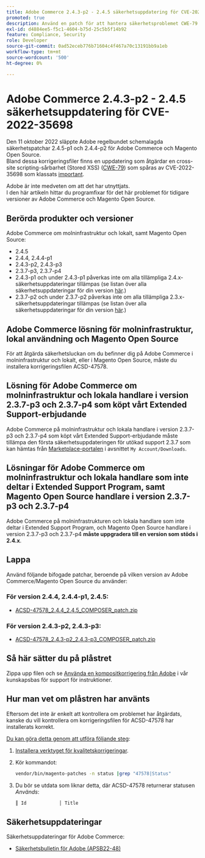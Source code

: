 ```yaml
---
title: Adobe Commerce 2.4.3-p2 - 2.4.5 säkerhetsuppdatering för CVE-2022-35698
promoted: true
description: Använd en patch för att hantera säkerhetsproblemet CWE-79 för Adobe Commerce 2.4.3-p2 - 2.4.5.
exl-id: d4884ee5-f5c1-4604-b75d-25c5b5f14b92
feature: Compliance, Security
role: Developer
source-git-commit: 0ad52eceb776b71604c4f467a70c13191bb9a1eb
workflow-type: tm+mt
source-wordcount: '500'
ht-degree: 0%

---
```


# Adobe Commerce 2.4.3-p2 - 2.4.5 säkerhetsuppdatering för CVE-2022-35698

Den 11 oktober 2022 släppte Adobe regelbundet schemalagda säkerhetspatchar 2.4.5-p1 och 2.4.4-p2 för Adobe Commerce och Magento Open Source.<br>
Bland dessa korrigeringsfiler finns en uppdatering som åtgärdar en cross-site scripting-sårbarhet (Stored XSS) ([CWE-79](https://cwe.mitre.org/data/definitions/79.html)) som spåras av CVE-2022-35698 som klassats [important](https://helpx.adobe.com/se/security/severity-ratings.html).

Adobe är inte medveten om att det har utnyttjats.<br>
I den här artikeln hittar du programfixar för det här problemet för tidigare versioner av Adobe Commerce och Magento Open Source.

## Berörda produkter och versioner

Adobe Commerce om molninfrastruktur och lokalt, samt Magento Open Source:

* 2.4.5
* 2.4.4, 2.4.4-p1
* 2.4.3-p2, 2.4.3-p3
* 2.3.7-p3, 2.3.7-p4
* 2.4.3-p1 och under 2.4.3-p1 påverkas inte om alla tillämpliga 2.4.x-säkerhetsuppdateringar tillämpas (se listan över alla säkerhetsuppdateringar för din version [här](https://helpx.adobe.com/se/security/products/magento.html).)
* 2.3.7-p2 och under 2.3.7-p2 påverkas inte om alla tillämpliga 2.3.x-säkerhetsuppdateringar tillämpas (se listan över alla säkerhetsuppdateringar för din version [här](https://helpx.adobe.com/se/security/products/magento.html).)


## Adobe Commerce lösning för molninfrastruktur, lokal användning och Magento Open Source

För att åtgärda säkerhetsluckan om du befinner dig på Adobe Commerce i molninfrastruktur och lokalt, eller i Magento Open Source, måste du installera korrigeringsfilen ACSD-47578.

## Lösning för Adobe Commerce om molninfrastruktur och lokala handlare i version 2.3.7-p3 och 2.3.7-p4 som köpt vårt Extended Support-erbjudande

Adobe Commerce på molninfrastruktur och lokala handlare i version 2.3.7-p3 och 2.3.7-p4 som köpt vårt Extended Support-erbjudande måste tillämpa den första säkerhetsuppdateringen för utökad support 2.3.7 som kan hämtas från [Marketplace-portalen](https://marketplace.magento.com/) i avsnittet `My Account/Downloads`.

## Lösningar för Adobe Commerce om molninfrastruktur och lokala handlare som inte deltar i Extended Support Program, samt Magento Open Source handlare i version 2.3.7-p3 och 2.3.7-p4

Adobe Commerce på molninfrastrukturen och lokala handlare som inte deltar i Extended Support Program, och Magento Open Source handlare i version 2.3.7-p3 och 2.3.7-p4 **måste uppgradera till en version som stöds i 2.4.x**.

## Lappa

Använd följande bifogade patchar, beroende på vilken version av Adobe Commerce/Magento Open Source du använder:

### För version 2.4.4, 2.4.4-p1, 2.4.5:

* [ACSD-47578_2.4.4_2.4.5_COMPOSER_patch.zip](assets/ACSD-47578_2.4.4_2.4.5_COMPOSER_patch.zip)

### För version 2.4.3-p2, 2.4.3-p3:

* [ACSD-47578_2.4.3-p2_2.4.3-p3_COMPOSER_patch.zip](assets/ACSD-47578_2.4.3-p2_2.4.3-p3_COMPOSER_patch.zip)

## Så här sätter du på plåstret

Zippa upp filen och se [Använda en kompositkorrigering från Adobe](https://experienceleague.adobe.com/docs/commerce-knowledge-base/kb/how-to/how-to-apply-a-composer-patch-provided-by-magento.html?lang=sv-SE) i vår kunskapsbas för support för instruktioner.

## Hur man vet om plåstren har använts

Eftersom det inte är enkelt att kontrollera om problemet har åtgärdats, kanske du vill kontrollera om korrigeringsfilen för ACSD-47578 har installerats korrekt.

<u>Du kan göra detta genom att utföra följande steg</u>:

1. [Installera verktyget för kvalitetskorrigeringar](https://experienceleague.adobe.com/docs/commerce-operations/tools/quality-patches-tool/usage.html?lang=sv-SE).
1. Kör kommandot:

   ```bash
   vendor/bin/magento-patches -n status |grep "47578|Status"
   ```

1. Du bör se utdata som liknar detta, där ACSD-47578 returnerar statusen *Används*:

   ```bash
   ║ Id            │ Title                                                        │ Category        │ Origin                 │ Status      │ Details                                          ║ ║ N/A           │ ../m2-hotfixes/ACSD-47578__2.4.4_2.4.5_COMPOSER_patch.patch      │ Other           │ Local                  │ Applied     │ Patch type: Custom                                
   ```

## Säkerhetsuppdateringar

Säkerhetsuppdateringar för Adobe Commerce:

* [Säkerhetsbulletin för Adobe (APSB22-48)](https://helpx.adobe.com/se/security/products/magento/apsb22-48.html)
